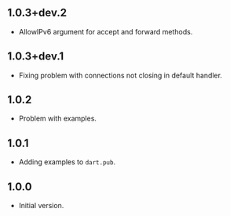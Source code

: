 ## 1.0.3+dev.2

- AllowIPv6 argument for accept and forward methods.

## 1.0.3+dev.1

- Fixing problem with connections not closing in default handler.

## 1.0.2

- Problem with examples.

## 1.0.1

- Adding examples to `dart.pub`.

## 1.0.0

- Initial version.
